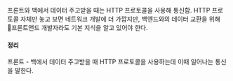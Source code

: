 프론트와 백에서 데이터 주고받을 때는 HTTP 프로토콜을 사용해 통신함.
HTTP 프로토콜 자체만 놓고 보면 네트워크 개발에 더 가깝지만, 백엔드와의 데이터 교환을 위해 프론트앤드 개발자라도 기본 지식을 알고 있어야 한다.

#### 정리
프론트 - 백에서 데이터 주고받을 때 HTTP 프로토콜을 사용하는데 이때 일어나는 통신을 말한다.